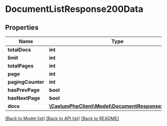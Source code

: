 # DocumentListResponse200Data

## Properties
Name | Type | Description | Notes
------------ | ------------- | ------------- | -------------
**totalDocs** | **int** |  | [optional] 
**limit** | **int** |  | [optional] 
**totalPages** | **int** |  | [optional] 
**page** | **int** |  | [optional] 
**pagingCounter** | **int** |  | [optional] 
**hasPrevPage** | **bool** |  | [optional] 
**hasNextPage** | **bool** |  | [optional] 
**docs** | [**\CaelumPhpClient\Model\DocumentResponse200Data[]**](DocumentResponse200Data.md) |  | [optional] 

[[Back to Model list]](../../README.md#documentation-for-models) [[Back to API list]](../../README.md#documentation-for-api-endpoints) [[Back to README]](../../README.md)

